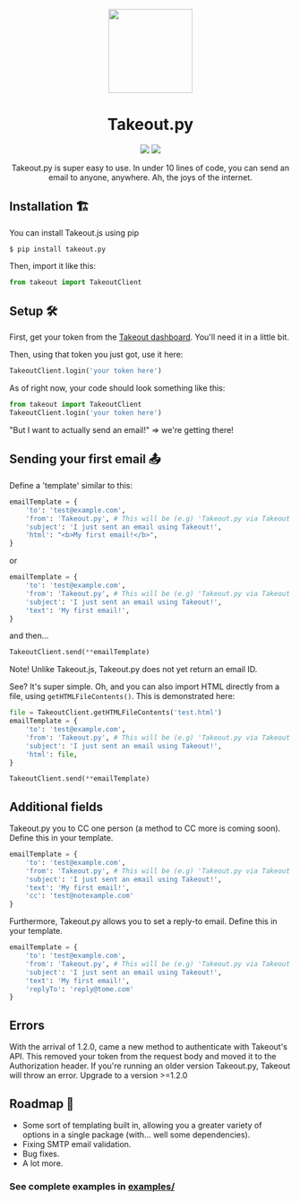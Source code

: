 <p align='center'><img src="https://i.ibb.co/s9kq3V0/takeout.png" height="150px"/></p>
<h1 align='center'>Takeout.py</h1>

<p align='center'>
    <img display="inline-block" src="https://img.shields.io/pypi/v/takeout.py?style=for-the-badge" /> <img display="inline-block" src="https://img.shields.io/badge/Made%20with-Python-green?style=for-the-badge" />
</p>
<p align='center'>Takeout.py is super easy to use. In under 10 lines of code, you can send an email to anyone, anywhere. Ah, the joys of the internet.</p>

## Installation 🏗
You can install Takeout.js using pip
```shell
$ pip install takeout.py
```

Then, import it like this:
```py
from takeout import TakeoutClient
```

## Setup 🛠
First, get your token from the [Takeout dashboard](https://takeout.bysourfruit.com/dashboard). You'll need it in a little bit.

Then, using that token you just got, use it here: 
```py
TakeoutClient.login('your token here')
```

As of right now, your code should look something like this:
```py
from takeout import TakeoutClient
TakeoutClient.login('your token here')
```

"But I want to actually send an email!" => we're getting there!  

## Sending your first email 📤

Define a 'template' similar to this: 
```py
emailTemplate = {
    'to': 'test@example.com',
    'from': 'Takeout.py', # This will be (e.g) 'Takeout.py via Takeout' for free users
    'subject': 'I just sent an email using Takeout!',
    'html': "<b>My first email!</b>",
}
```
or
```py
emailTemplate = {
    'to': 'test@example.com',
    'from': 'Takeout.py', # This will be (e.g) 'Takeout.py via Takeout' for free users
    'subject': 'I just sent an email using Takeout!',
    'text': 'My first email!',
}
```
and then... 
```py
TakeoutClient.send(**emailTemplate)
```
Note! Unlike Takeout.js, Takeout.py does not yet return an email ID.

See? It's super simple. Oh, and you can also import HTML directly from a file, using `getHTMLFileContents()`. 
This is demonstrated here: 
```py
file = TakeoutClient.getHTMLFileContents('test.html')
emailTemplate = {
    'to': 'test@example.com',
    'from': 'Takeout.py', # This will be (e.g) 'Takeout.py via Takeout' for free users
    'subject': 'I just sent an email using Takeout!',
    'html': file,
}

TakeoutClient.send(**emailTemplate)
```

## Additional fields
Takeout.py you to CC one person (a method to CC more is coming soon). Define this in your template. 
```py
emailTemplate = {
    'to': 'test@example.com',
    'from': 'Takeout.py', # This will be (e.g) 'Takeout.py via Takeout' for free users
    'subject': 'I just sent an email using Takeout!',
    'text': 'My first email!',
    'cc': 'test@notexample.com'
}
```

Furthermore, Takeout.py allows you to set a reply-to email. Define this in your template. 
```py
emailTemplate = {
    'to': 'test@example.com',
    'from': 'Takeout.py', # This will be (e.g) 'Takeout.py via Takeout' for free users
    'subject': 'I just sent an email using Takeout!',
    'text': 'My first email!',
    'replyTo': 'reply@tome.com'
}
```


## Errors
With the arrival of 1.2.0, came a new method to authenticate with Takeout's API. This removed your token from the request body and moved it to the Authorization header. If you're running an older version Takeout.py, Takeout will throw an error. Upgrade to a version >=1.2.0

## Roadmap 🚦
- Some sort of templating built in, allowing you a greater variety of options in a single package (with... well some dependencies). 
- Fixing SMTP email validation.
- Bug fixes.
- A lot more.

### See complete examples in [examples/](https://github.com/s0urfruit/takeout.py/tree/main/examples)